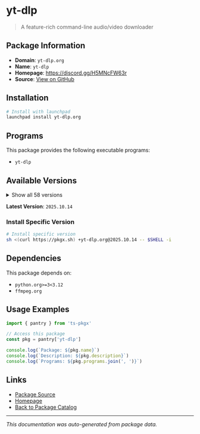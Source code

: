 # yt-dlp

> A feature-rich command-line audio/video downloader

## Package Information

- **Domain**: `yt-dlp.org`
- **Name**: `yt-dlp`
- **Homepage**: https://discord.gg/H5MNcFW63r
- **Source**: [View on GitHub](https://github.com/pkgxdev/pantry/tree/main/projects/yt-dlp.org/package.yml)

## Installation

```bash
# Install with launchpad
launchpad install yt-dlp.org
```

## Programs

This package provides the following executable programs:

- `yt-dlp`

## Available Versions

<details>
<summary>Show all 58 versions</summary>

- `2025.10.14`, `2025.9.26`, `2025.9.23`, `2025.9.5`, `2025.8.27`
- `2025.8.22`, `2025.8.20`, `2025.8.11`, `2025.7.21`, `2025.6.30`
- `2025.6.25`, `2025.6.9`, `2025.5.22`, `2025.4.30`, `2025.3.31`
- `2025.3.27`, `2025.3.26`, `2025.3.25`, `2025.3.21`, `2025.2.19`
- `2025.1.26`, `2025.1.15`, `2025.1.12`, `2024.12.23`, `2024.12.13`
- `2024.12.6`, `2024.12.3`, `2024.11.18`, `2024.11.4`, `2024.10.22`
- `2024.10.7`, `2024.9.27`, `2024.8.6`, `2024.8.1`, `2024.7.25`
- `2024.7.16`, `2024.7.9`, `2024.7.8`, `2024.7.7`, `2024.7.2`
- `2024.7.1`, `2024.5.27`, `2024.5.26`, `2024.4.9`, `2024.3.10`
- `2023.12.30`, `2023.11.16`, `2023.11.14`, `2023.10.13`, `2023.10.7`
- `2023.9.24`, `2023.7.6`, `2023.6.22`, `2023.6.21`, `2023.3.4`
- `2023.3.3`, `2023.2.17`, `2023.1.6`

</details>

**Latest Version**: `2025.10.14`

### Install Specific Version

```bash
# Install specific version
sh <(curl https://pkgx.sh) +yt-dlp.org@2025.10.14 -- $SHELL -i
```

## Dependencies

This package depends on:

- `python.org>=3<3.12`
- `ffmpeg.org`

## Usage Examples

```typescript
import { pantry } from 'ts-pkgx'

// Access this package
const pkg = pantry['yt-dlp']

console.log(`Package: ${pkg.name}`)
console.log(`Description: ${pkg.description}`)
console.log(`Programs: ${pkg.programs.join(', ')}`)
```

## Links

- [Package Source](https://github.com/pkgxdev/pantry/tree/main/projects/yt-dlp.org/package.yml)
- [Homepage](https://discord.gg/H5MNcFW63r)
- [Back to Package Catalog](../../package-catalog.md)

---

*This documentation was auto-generated from package data.*
